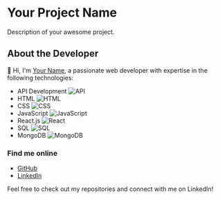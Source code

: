# Your Project Name

Description of your awesome project.

## About the Developer

👋 Hi, I'm [Your Name](https://github.com/your-username), a passionate web developer with expertise in the following technologies:

- API Development ![API](https://www.google.com/url?sa=i&url=https%3A%2F%2Fblog.postman.com%2Funderstanding-api-basics-beginners%2F&psig=AOvVaw3EadyanuYZx2emj7byzmgB&ust=1709953047736000&source=images&cd=vfe&opi=89978449&ved=0CBMQjRxqFwoTCIja_9DV44QDFQAAAAAdAAAAABAE)
- HTML ![HTML](https://example.com/html-gif.gif)
- CSS ![CSS](https://example.com/css-gif.gif)
- JavaScript ![JavaScript](https://example.com/javascript-gif.gif)
- React.js ![React](https://example.com/react-gif.gif)
- SQL ![SQL](https://example.com/sql-gif.gif)
- MongoDB ![MongoDB](https://example.com/mongodb-gif.gif)

### Find me online

- [GitHub](https://github.com/your-username)
- [LinkedIn](https://www.linkedin.com/in/your-linkedin-profile)

Feel free to check out my repositories and connect with me on LinkedIn!
